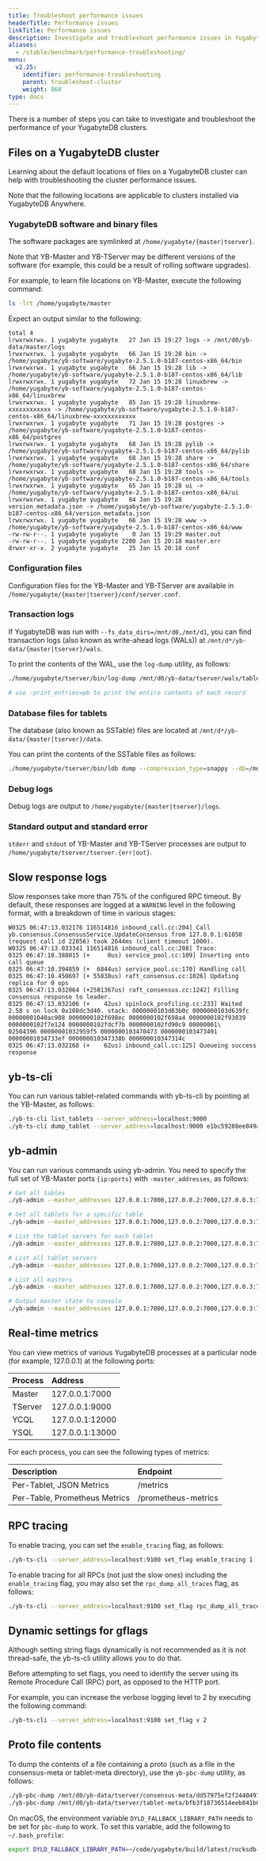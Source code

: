 ```yaml
---
title: Troubleshoot performance issues
headerTitle: Performance issues
linkTitle: Performance issues
description: Investigate and troubleshoot performance issues in YugabyteDB clusters
aliases:
  - /stable/benchmark/performance-troubleshooting/
menu:
  v2.25:
    identifier: performance-troubleshooting
    parent: troubleshoot-cluster
    weight: 868
type: docs
---
```


There is a number of steps you can take to investigate and troubleshoot the performance of your YugabyteDB clusters.

## Files on a YugabyteDB cluster

Learning about the default locations of files on a YugabyteDB cluster can help with troubleshooting the cluster performance issues.

Note that the following locations are applicable to clusters installed via YugabyteDB Anywhere.

### YugabyteDB software and binary files

The software packages are symlinked at `/home/yugabyte/{master|tserver}`.

Note that YB-Master and YB-TServer may be different versions of the software (for example, this could be a result of rolling software upgrades).

For example, to learn file locations on YB-Master, execute the following command:

```sh
ls -lrt /home/yugabyte/master
```

Expect an output similar to the following:

```output
total 4
lrwxrwxrwx. 1 yugabyte yugabyte   27 Jan 15 19:27 logs -> /mnt/d0/yb-data/master/logs
lrwxrwxrwx. 1 yugabyte yugabyte   66 Jan 15 19:28 bin -> /home/yugabyte/yb-software/yugabyte-2.5.1.0-b187-centos-x86_64/bin
lrwxrwxrwx. 1 yugabyte yugabyte   66 Jan 15 19:28 lib -> /home/yugabyte/yb-software/yugabyte-2.5.1.0-b187-centos-x86_64/lib
lrwxrwxrwx. 1 yugabyte yugabyte   72 Jan 15 19:28 linuxbrew -> /home/yugabyte/yb-software/yugabyte-2.5.1.0-b187-centos-x86_64/linuxbrew
lrwxrwxrwx. 1 yugabyte yugabyte   85 Jan 15 19:28 linuxbrew-xxxxxxxxxxxx -> /home/yugabyte/yb-software/yugabyte-2.5.1.0-b187-centos-x86_64/linuxbrew-xxxxxxxxxxxx
lrwxrwxrwx. 1 yugabyte yugabyte   71 Jan 15 19:28 postgres -> /home/yugabyte/yb-software/yugabyte-2.5.1.0-b187-centos-x86_64/postgres
lrwxrwxrwx. 1 yugabyte yugabyte   68 Jan 15 19:28 pylib -> /home/yugabyte/yb-software/yugabyte-2.5.1.0-b187-centos-x86_64/pylib
lrwxrwxrwx. 1 yugabyte yugabyte   68 Jan 15 19:28 share -> /home/yugabyte/yb-software/yugabyte-2.5.1.0-b187-centos-x86_64/share
lrwxrwxrwx. 1 yugabyte yugabyte   68 Jan 15 19:28 tools -> /home/yugabyte/yb-software/yugabyte-2.5.1.0-b187-centos-x86_64/tools
lrwxrwxrwx. 1 yugabyte yugabyte   65 Jan 15 19:28 ui -> /home/yugabyte/yb-software/yugabyte-2.5.1.0-b187-centos-x86_64/ui
lrwxrwxrwx. 1 yugabyte yugabyte   84 Jan 15 19:28 version_metadata.json -> /home/yugabyte/yb-software/yugabyte-2.5.1.0-b187-centos-x86_64/version_metadata.json
lrwxrwxrwx. 1 yugabyte yugabyte   66 Jan 15 19:28 www -> /home/yugabyte/yb-software/yugabyte-2.5.1.0-b187-centos-x86_64/www
-rw-rw-r--. 1 yugabyte yugabyte    0 Jan 15 19:29 master.out
-rw-rw-r--. 1 yugabyte yugabyte 2200 Jan 15 20:18 master.err
drwxr-xr-x. 2 yugabyte yugabyte   25 Jan 15 20:18 conf
```

### Configuration files

Configuration files for the YB-Master and YB-TServer are available in `/home/yugabyte/{master|tserver}/conf/server.conf`.

### Transaction logs

If YugabyteDB was run with `--fs_data_dirs=/mnt/d0,/mnt/d1`, you can find transaction logs (also known as write-ahead logs (WALs)) at `/mnt/d*/yb-data/{master|tserver}/wals`.

To print the contents of the WAL, use the `log-dump` utility, as follows:

```sh
./home/yugabyte/tserver/bin/log-dump /mnt/d0/yb-data/tserver/wals/table-e85a116bc557403e82f57037e7b13879/tablet-05bef5ed6fb74cabb420b648b6f850e3/

# use -print_entries=pb to print the entire contents of each record
```

### Database files for tablets

The database (also known as SSTable) files are located at `/mnt/d*/yb-data/{master|tserver}/data`.

You can print the contents of the SSTable files as follows:

```sh
./home/yugabyte/tserver/bin/ldb dump --compression_type=snappy --db=/mnt/d0/yb-data/tserver/data/table-e85a116bc557403e82f57037e7b13879/tablet-05bef5ed6fb74cabb420b648b6f850e3/
```

### Debug logs

Debug logs are output to `/home/yugabyte/{master|tserver}/logs`.

### Standard output and standard error

`stderr` and `stdout` of YB-Master and YB-TServer processes are output to `/home/yugabyte/tserver/tserver.{err|out}`.

## Slow response logs

Slow responses take more than 75% of the configured RPC timeout. By default, these responses are logged at a `WARNING` level in the following format, with a breakdown of time in various stages:

```output
W0325 06:47:13.032176 116514816 inbound_call.cc:204] Call yb.consensus.ConsensusService.UpdateConsensus from 127.0.0.1:61050 (request call id 22856) took 2644ms (client timeout 1000).
W0325 06:47:13.033341 116514816 inbound_call.cc:208] Trace:
0325 06:47:10.388015 (+     0us) service_pool.cc:109] Inserting onto call queue
0325 06:47:10.394859 (+  6844us) service_pool.cc:170] Handling call
0325 06:47:10.450697 (+ 55838us) raft_consensus.cc:1026] Updating replica for 0 ops
0325 06:47:13.032064 (+2581367us) raft_consensus.cc:1242] Filling consensus response to leader.
0325 06:47:13.032106 (+    42us) spinlock_profiling.cc:233] Waited 2.58 s on lock 0x108dc3d40. stack: 0000000103d63b0c 0000000103d639fc 00000001040ac908 0000000102f698ec 0000000102f698a4 0000000102f93039 0000000102f7e124 0000000102fdcf7b 0000000102fd90c9 00000001\
02504396 00000001032959f5 0000000103470473 0000000103473491 00000001034733ef 000000010347338b 000000010347314c
0325 06:47:13.032168 (+    62us) inbound_call.cc:125] Queueing success response
```

## yb-ts-cli

You can run various tablet-related commands with yb-ts-cli by pointing at the YB-Master, as follows:

```sh
./yb-ts-cli list_tablets --server_address=localhost:9000
./yb-ts-cli dump_tablet --server_address=localhost:9000 e1bc59288ee849ab850ae0a40bd88649
```

## yb-admin

You can run various commands using yb-admin. You need to specify the full set of YB-Master ports `{ip:ports}` with `-master_addresses`, as follows:

```sh
# Get all tables
./yb-admin --master_addresses 127.0.0.1:7000,127.0.0.2:7000,127.0.0.3:7000 list_tables

# Get all tablets for a specific table
./yb-admin --master_addresses 127.0.0.1:7000,127.0.0.2:7000,127.0.0.3:7000 list_tablets yb_load_test

# List the tablet servers for each tablet
./yb-admin --master_addresses 127.0.0.1:7000,127.0.0.2:7000,127.0.0.3:7000 list_tablet_servers $(./yb-admin --master_addresses 127.0.0.1:7000,127.0.0.2:7000,127.0.0.3:7000 list_tablets yb_load_test)

# List all tablet servers
./yb-admin --master_addresses 127.0.0.1:7000,127.0.0.2:7000,127.0.0.3:7000 list_all_tablet_servers

# List all masters
./yb-admin --master_addresses 127.0.0.1:7000,127.0.0.2:7000,127.0.0.3:7000 list_all_masters

# Output master state to console
./yb-admin --master_addresses 127.0.0.1:7000,127.0.0.2:7000,127.0.0.3:7000 dump_masters_state
```

## Real-time metrics

You can view metrics of various YugabyteDB processes at a particular node (for example, 127.0.0.1) at the following ports:

| Process | Address |
| :------ | :------ |
| Master | 127.0.0.1:7000 |
| TServer | 127.0.0.1:9000 |
| YCQL | 127.0.0.1:12000 |
| YSQL | 127.0.0.1:13000 |

For each process, you can see the following types of metrics:

| Description | Endpoint |
| :---------- | :------- |
| Per-Tablet, JSON Metrics | /metrics |
| Per-Table, Prometheus Metrics | /prometheus-metrics |

## RPC tracing

To enable tracing, you can set the `enable_tracing` flag, as follows:

```sh
./yb-ts-cli --server_address=localhost:9100 set_flag enable_tracing 1
```

To enable tracing for all RPCs (not just the slow ones) including the `enable_tracing` flag, you may also set the `rpc_dump_all_traces` flag, as follows:

```sh
./yb-ts-cli --server_address=localhost:9100 set_flag rpc_dump_all_traces 1
```

## Dynamic settings for gflags

Although setting string flags dynamically is not recommended as it is not thread-safe, the yb-ts-cli utility allows you to do that.

Before attempting to set flags, you need to identify the server using its Remote Procedure Call (RPC) port, as opposed to the HTTP port.

For example, you can increase the verbose logging level to 2 by executing the following command:

```sh
./yb-ts-cli --server_address=localhost:9100 set_flag v 2
```

## Proto file contents

To dump the contents of a file containing a proto (such as a file in the consensus-meta or tablet-meta directory), use the `yb-pbc-dump` utility, as follows:

```sh
./yb-pbc-dump /mnt/d0/yb-data/tserver/consensus-meta/dd57975ef2f2440497b5d96fc32146d3
./yb-pbc-dump /mnt/d0/yb-data/tserver/tablet-meta/bfb3f18736514eeb841b0307a066e66c
```

On macOS, the environment variable `DYLD_FALLBACK_LIBRARY_PATH` needs to be set for `pbc-dump` to work. To set this variable, add the following to `~/.bash_profile`:

```sh
export DYLD_FALLBACK_LIBRARY_PATH=~/code/yugabyte/build/latest/rocksdb-build
```
